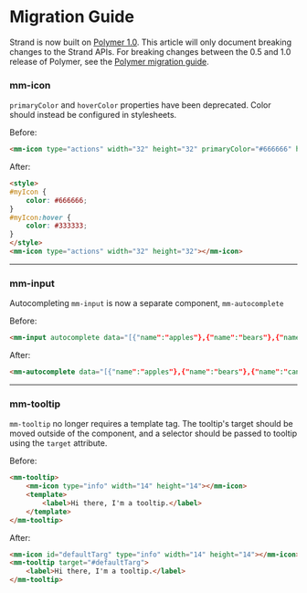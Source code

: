# Migration Guide
Strand is now built on <a href="https://www.polymer-project.org/1.0/docs/">Polymer 1.0</a>. This article will only document breaking changes to the Strand APIs. For breaking changes between the 0.5 and 1.0 release of Polymer, see the <a href="https://www.polymer-project.org/1.0/docs/migration.html">Polymer migration guide</a>.

### mm-icon
`primaryColor` and `hoverColor` properties have been deprecated. Color should instead be configured in stylesheets.

Before:
```html
<mm-icon type="actions" width="32" height="32" primaryColor="#666666" hoverColor="#333333"></mm-icon>
```

After:
```html
<style>
#myIcon {
	color: #666666;
}
#myIcon:hover {
	color: #333333;
}
</style>
<mm-icon type="actions" width="32" height="32"></mm-icon>
```

---

### mm-input
Autocompleting `mm-input` is now a separate component, `mm-autocomplete`

Before:
```html
<mm-input autocomplete data="[{"name":"apples"},{"name":"bears"},{"name":"candy"},{"name":"ducks"},{"name":"everything"}]"></mm-input>
```

After:
```html
<mm-autocomplete data="[{"name":"apples"},{"name":"bears"},{"name":"candy"},{"name":"ducks"},{"name":"everything"}]"></mm-autocomplete>
```

---

### mm-tooltip
`mm-tooltip` no longer requires a template tag. The tooltip's target should be moved outside of the component, and a selector should be passed to tooltip using the `target` attribute.

Before:
```html
<mm-tooltip>
	<mm-icon type="info" width="14" height="14"></mm-icon>
	<template>
		<label>Hi there, I'm a tooltip.</label>
	</template>
</mm-tooltip>
```
After:
```html
<mm-icon id="defaultTarg" type="info" width="14" height="14"></mm-icon>
<mm-tooltip target="#defaultTarg">
	<label>Hi there, I'm a tooltip.</label>
</mm-tooltip>
```